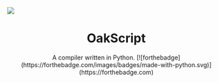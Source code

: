 <image src = "./oakscript.png">
 
<h1 align="center">OakScript</h1>
<div align = "center">
 A compiler written in Python.
 [![forthebadge](https://forthebadge.com/images/badges/made-with-python.svg)](https://forthebadge.com)
</div>
